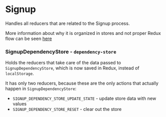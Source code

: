Signup
====

Handles all reducers that are related to the Signup process.

More information about why it is organized in stores and not proper Redux flow can be seen [here](https://github.com/Automattic/wp-calypso/issues/6709)


### SignupDependencyStore - `dependency-store`

Holds the reducers that take care of the data passed to `SignupDependencyStore`, which is now saved in Redux, instead of `localStorage`.

It has only two reducers, because these are the only actions that actually happen in `SignupDependencyStore`:

* `SIGNUP_DEPENDENCY_STORE_UPDATE_STATE` - update store data with new values
* `SIGNUP_DEPENDENCY_STORE_RESET` - clear out the store

